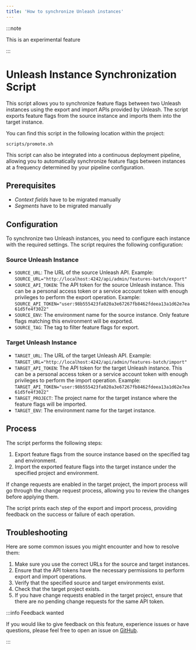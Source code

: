 ```yaml
---
title: 'How to synchronize Unleash instances'
---
```


:::note 

This is an experimental feature

:::

# Unleash Instance Synchronization Script 

This script allows you to synchronize feature flags between two Unleash instances using the export and import APIs provided by Unleash. The script exports feature flags from the source instance and imports them into the target instance.

You can find this script in the following location within the project:

`scripts/promote.sh`

This script can also be integrated into a continuous deployment pipeline, allowing you to automatically synchronize feature flags between instances at a frequency determined by your pipeline configuration.

## Prerequisites

- _Context fields_ have to be migrated manually
- _Segments_ have to be migrated manually

## Configuration

To synchronize two Unleash instances, you need to configure each instance with the required settings. The script requires the following configuration:

### Source Unleash Instance

- `SOURCE_URL`: The URL of the source Unleash API.
  Example: `SOURCE_URL="http://localhost:4242/api/admin/features-batch/export"`
- `SOURCE_API_TOKEN`: The API token for the source Unleash instance. This can be a personal access token or a service account token with enough privileges to perform the export operation.
  Example: `SOURCE_API_TOKEN="user:98b555423fa020a3e67267fb8462fdeea13a1d62e7ea61d5fe4f3022"`
- `SOURCE_ENV`: The environment name for the source instance. Only feature flags matching this environment will be exported.
- `SOURCE_TAG`: The tag to filter feature flags for export.

### Target Unleash Instance

- `TARGET_URL`: The URL of the target Unleash API.
  Example: `TARGET_URL="http://localhost:4242/api/admin/features-batch/import"`
- `TARGET_API_TOKEN`: The API token for the target Unleash instance. This can be a personal access token or a service account token with enough privileges to perform the import operation.
  Example: `TARGET_API_TOKEN="user:98b555423fa020a3e67267fb8462fdeea13a1d62e7ea61d5fe4f3022"`
- `TARGET_PROJECT`: The project name for the target instance where the feature flags will be imported.
- `TARGET_ENV`: The environment name for the target instance.

## Process

The script performs the following steps:

1. Export feature flags from the source instance based on the specified tag and environment.
2. Import the exported feature flags into the target instance under the specified project and environment.

If change requests are enabled in the target project, the import process will go through the change request process, allowing you to review the changes before applying them.

The script prints each step of the export and import process, providing feedback on the success or failure of each operation.

## Troubleshooting

Here are some common issues you might encounter and how to resolve them:

1. Make sure you use the correct URLs for the source and target instances.
2. Ensure that the API tokens have the necessary permissions to perform export and import operations.
3. Verify that the specified source and target environments exist.
4. Check that the target project exists.
5. If you have change requests enabled in the target project, ensure that there are no pending change requests for the same API token.

:::info Feedback wanted

If you would like to give feedback on this feature, experience issues or have questions, please feel free to open an issue on [GitHub](https://github.com/Unleash/unleash/).

:::


